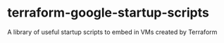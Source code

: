 # terraform-google-startup-scripts
A library of useful startup scripts to embed in VMs created by Terraform
